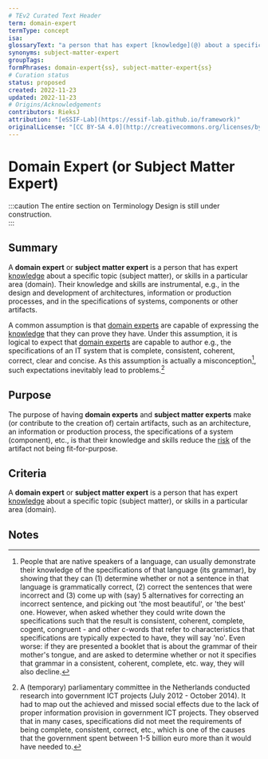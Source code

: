 ```yaml
---
# TEv2 Curated Text Header
term: domain-expert
termType: concept
isa:
glossaryText: "a person that has expert [knowledge](@) about a specific topic (subject matter), or skills in a particular area (domain)."
synonyms: subject-matter-expert
groupTags:
formPhrases: domain-expert{ss}, subject-matter-expert{ss}
# Curation status
status: proposed
created: 2022-11-23
updated: 2022-11-23
# Origins/Acknowledgements
contributors: RieksJ
attribution: "[eSSIF-Lab](https://essif-lab.github.io/framework)"
originalLicense: "[CC BY-SA 4.0](http://creativecommons.org/licenses/by-sa/4.0/?ref=chooser-v1)"
---
```


# Domain Expert (or Subject Matter Expert)

:::caution
The entire section on Terminology Design is still under construction.<br/>
:::

## Summary
A **domain expert** or **subject matter expert** is a person that has expert [knowledge](@) about a specific topic (subject matter), or skills in a particular area (domain). Their knowledge and skills are instrumental, e.g., in the design and development of architectures, information or production processes, and in the specifications of systems, components or other artifacts.

A common assumption is that [domain experts](@) are capable of expressing the [knowledge](@) that they can prove they have. Under this assumption, it is logical to expect that [domain experts](@) are capable to author e.g., the specifications of an IT system that is complete, consistent, coherent, correct, clear and concise. As this assumption is actually a misconception[^1], such expectations inevitably lead to problems.[^2]

## Purpose
The purpose of having **domain experts** and **subject matter experts** make (or contribute to the creation of) certain artifacts, such as an architecture, an information or production process, the specifications of a system (component), etc., is that their knowledge and skills reduce the [risk](@) of the artifact not being fit-for-purpose.

## Criteria
A **domain expert** or **subject matter expert** is a person that has expert [knowledge](@) about a specific topic (subject matter), or skills in a particular area (domain).

## Notes

[^1]: People that are native speakers of a language, can usually demonstrate their knowledge of the specifications of that language (its grammar), by showing that they can (1) determine whether or not a sentence in that language is grammatically correct, (2) correct the sentences that were incorrect and (3) come up with (say) 5 alternatives for correcting an incorrect sentence, and picking out 'the most beautiful', or 'the best' one. However, when asked whether they could write down the specifications such that the result is consistent, coherent, complete, cogent, congruent - and other c-words that refer to characteristics that specifications are typically expected to have, they will say 'no'. Even worse: if they are presented a booklet that is about the grammar of their mother's tongue, and are asked to determine whether or not it specifies that grammar in a consistent, coherent, complete, etc. way, they will also decline.

[^2]: A (temporary) parliamentary committee in the Netherlands conducted research into government ICT projects (July 2012 - October 2014). It had to map out the achieved and missed social effects due to the lack of proper information provision in government ICT projects. They observed that in many cases, specifications did not meet the requirements of being complete, consistent, correct, etc., which is one of the causes that the government spent between 1-5 billion euro more than it would have needed to.
